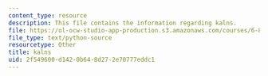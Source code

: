 ```yaml
---
content_type: resource
description: This file contains the information regarding kalns.
file: https://ol-ocw-studio-app-production.s3.amazonaws.com/courses/6-857-network-and-computer-security-spring-2014/2f549600d1420b648d272e70777eddc1_kalns.py
file_type: text/python-source
resourcetype: Other
title: kalns
uid: 2f549600-d142-0b64-8d27-2e70777eddc1
---
```

